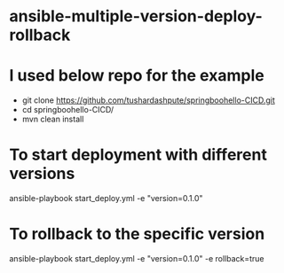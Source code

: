 # ansible-multiple-version-deploy-rollback
# I used below repo for the example

- git clone https://github.com/tushardashpute/springboohello-CICD.git
- cd springboohello-CICD/
- mvn clean install

# To start deployment with different versions
ansible-playbook start_deploy.yml -e "version=0.1.0"

# To rollback to the specific version
ansible-playbook start_deploy.yml -e "version=0.1.0" -e rollback=true
